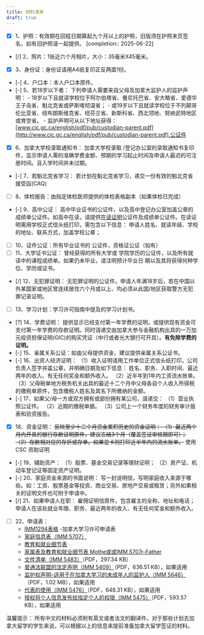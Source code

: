 ```yaml
---
title: 材料清单
draft: true
---
```


- [x] 1、护照：有效期在回程日期算起九个月以上的护照，旧版须在护照末页签名，如有旧护照请一起提供。  [completion:: 2025-06-22]
- [/]  2、照片：1张近六个月相片，大小：35毫米X45毫米。
- [x]  3、身份证：身份证请用A4纸复印正反两面1份。
- [-]  4、户口本：本人户口本原件。
- [-]  5、若18岁以下者： 下列申请人需要来自父母及加拿大监护人的监护声明： - 18岁以下且就读学校位于阿尔伯塔省、曼尼托巴省、安大略省、爱德华王子岛省、魁北克省或萨斯喀彻温省； - 或19岁以下且就读学校位于不列颠哥伦比亚省、纽布朗斯维克省、纽芬兰省、新斯科省、西北领地、努纳武特地区或育空省。 - 监护声明可从以下地址获得： [www.cic.gc.ca/english/pdf/pub/custodian-parent.pdf](http://www.cic.gc.ca/english/pdf/pub/custodian-parent.pdf).公证件
- [x]  6、加拿大学校录取通知书： 加拿大学校录取 /登记办公室的录取通知书复印件，显示申请人需的准确学费金额、预期的学习起止时间及申请人最迟的可注册时间。且入学时间并未过期。
- [-]  7、若魁北克省学习： 若计划在魁北克省学习，递交一份有效的魁北克省接受函(CAQ)
- [ ]  8、体检报告：由指定体检医师提供的体检表格副本（如果体检已完成）
- [-]  9、高中公证： 高中毕业证书的公证件，以及高中登记办公室加盖公章的成绩单公证件。如高中在读，请提供[在读证明](http://www.jianada-qianzheng.com/shenqingbiao/58.html)公证件及成绩单公证件。在读证明需用学校正式信头纸打印，需包含以下信息： 申请人姓名、就读年级、学校的地址、联系方式，加盖学校公章；
- [ ]  10、证件公证：所有毕业证书的 公证件，资格证公证（如有）
- [ ]  11、大学证书公证： 曾经获得的所有大学或 学院学历的公证件，以及所有就读中的课程成绩单。如果仍未毕业，请注明预计毕业日 期以及其将获得何种学位、学历或证书。
- [/]  12、无犯罪证明： 无犯罪证明的公证件。申请人年满18岁后，若在中国以外某国家或地区曾连续居住六个月或以上、均必须从此国/地区获取警方无犯罪记录证明。
- [ ]  13、学习计划：学习许可指南中提及的学习计划书。
- [?]  14、学费证明： 提供显示已经支付第一年学费的证明，或提供现有资金可支付第一年学费的存款证明。同时请递交由加拿大参与金融机构出具的一万加元投资担保证明(GIC)的购买凭证（中行或者光大银行可开具）。**有免除学费的证明。**
- [-]  15、亲属关系公证：如由父母提供资金，建议提供亲属关系公证书。
- [-]  16、出资人经济证明： （1）收入证明请用工作单位正式信头纸打印，公司负责人签字并盖公章，并明确日期及如下信息： 姓名、职务、入职时间、最近两年的收入、有无任何奖金和额外收入。 （2）近半年到1年内工资流水账单。 （3）父母税单地方税务机关出具的最近十二个月中父母各自个人收入所得税的缴税单原件，包含缴税人姓名及其名下所缴纳的金额。
- [-]  17、如果父/母一方或双方拥有或部份拥有某公司，请递交： （1）营业执照公证件。 （2）近期的缴税单据。 （3）公司上一个财务年度的财务审计报表和验资报告。
- [x]  18、资金证明： ~~反映至少十二个月资金累积历史的资金证明： （1）最近两个月内开具的银行存款证明原件，建议冻结3个月（覆盖签证审核期即可）； （2）存款相对应的存折或存单。如果是卡则打印近半年内的流水账单。~~ 使用 CSC 资助证明
- [-]  19、辅助资产： （1）股票、基金交易记录等理财证明； （2）房产证、机动车登记证等固定资产证明。
- [-]  20、家庭资金来源的书面说明： 写一封说明信，写明家庭收入来源于哪些。如：工资、股票基金等投资、商业交易、房地产交易或租赁；另外如果相关的证明文件也可附于申请中。
- [/]  21、如果申请人在职： 雇佣证明信原件，包含雇主的全称、地址和电话；申请人在该处就业年限、职务、最近两年的收入、有无任何奖金和额外收入。
- [ ]  22、申请表：
	- [IMM1294表格](http://www.jianada-qianzheng.com/shenqingbiao/283.html) -加拿大学习许可申请表 
	- [家庭信息表（IMM 5707）](http://www.jianada-qianzheng.com/shenqingbiao/673.html) 
	- [教育和就业细节表](http://www.jianada-qianzheng.com/shenqingbiao/138.html) 
	- [家属表及教育和就业细节表 Mothe或或IMM 5707r-Father](http://www.jianada-qianzheng.com/shenqingbiao/678.html) 
	- [文件清单（IMM 5483）](https://www.canada.ca/content/dam/ircc/migration/ircc/english/pdf/kits/forms/imm5483e.pdf)（PDF，297.34 KB） 
	- [普通法联盟的法定声明（IMM 5409）](https://www.canada.ca/content/dam/ircc/migration/ircc/english/pdf/kits/forms/imm5409e.pdf)（PDF，636.51 KB），如果适用 
	- [监护权声明–适用于在加拿大学习的未成年人的监护人（IMM 5646）](https://www.canada.ca/content/dam/ircc/migration/ircc/english/pdf/pub/custodian-parent.pdf)（PDF，1.02 MB），如果适用 
	- [代表的使用（IMM 5476）](https://www.canada.ca/content/dam/ircc/migration/ircc/english/pdf/kits/forms/imm5476e.pdf)（PDF，648.31 KB），如果适用 
	- [授权将个人信息发布给指定个人的权限（IMM 5475）](https://www.canada.ca/content/dam/ircc/migration/ircc/english/pdf/kits/forms/imm5475e.pdf)（PDF，593.57 KB），如果适用

温馨提示： 所有中文的材料必须附有英文或者法文的翻译件。对于那些计划去加拿大留学的学生来说，可以根据以上的信息来提前准备加拿大留学签证的材料。